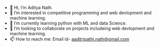 - 👋 Hi, I’m Aditya Nath.
- 👀 I’m interested in competitive programming and web devlopment and machine learning.
- 🌱 I’m currently learning python with ML and data Science.
- 💞️ I’m looking to collaborate on projects includeing web devlopment and machine learning.
- 📫 How to reach me: Email id- aaditripathi.nath@gmail.com 

